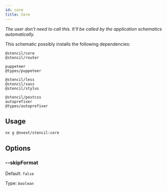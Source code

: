 ```yaml
---
id: core
title: Core
---
```


*The user don't need to call this. It'll be called by the application schematics automatically.*

This schematic possibly installs the following dependencies:

```
@stencil/core
@stencil/router

puppeteer
@types/puppeteer

@stencil/less
@stencil/sass
@stencil/stylus

@stencil/postcss
autoprefixer
@types/autoprefixer
```

## Usage

```
nx g @nxext/stencil:core
```

## Options

### --skipFormat

Default: `false`

Type: `boolean`
